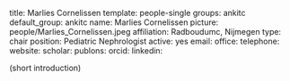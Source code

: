 title: Marlies Cornelissen
template: people-single
groups: ankitc
default_group: ankitc
name: Marlies Cornelissen
picture: people/Marlies_Cornelissen.jpeg
affiliation: Radboudumc, Nijmegen
type: chair
position: Pediatric Nephrologist
active: yes
email: 
office: 
telephone: 
website: 
scholar: 
publons: 
orcid: 
linkedin: 

(short introduction)